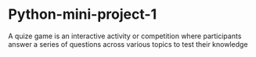 # Python-mini-project-1
A quize game is an interactive activity or competition where participants answer a series of questions across various topics to test their knowledge
